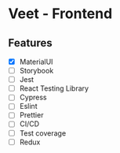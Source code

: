 # Veet - Frontend

## Features

- [x] MaterialUI
- [ ] Storybook
- [ ] Jest
- [ ] React Testing Library
- [ ] Cypress
- [ ] Eslint
- [ ] Prettier
- [ ] CI/CD
- [ ] Test coverage
- [ ] Redux
